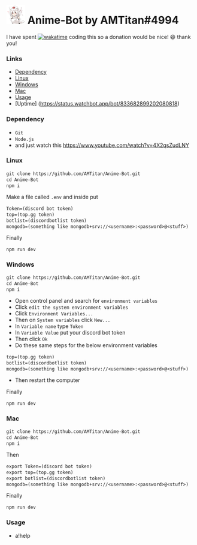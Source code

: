 # <img src="https://github.com/AMTitan/Anime-Bot/raw/master/AnimeBot.png" alt="icon" width="50px"/> Anime-Bot by AMTitan#4994

I have spent [![wakatime](https://wakatime.com/badge/github/AMTitan/Anime-Bot.svg)](https://wakatime.com/badge/github/AMTitan/Anime-Bot) coding this so a donation would be nice! 😄 thank you!

<h3>Links</h3>

- [Dependency](https://github.com/AMTitan/Anime-Bot#dependency)
- [Linux](https://github.com/AMTitan/Anime-Bot#linux)
- [Windows](https://github.com/AMTitan/Anime-Bot#windows)
- [Mac](https://github.com/AMTitan/Anime-Bot#mac)
- [Usage](https://github.com/AMTitan/Anime-Bot#usage)
- [Uptime] (https://status.watchbot.app/bot/833682899202080818)

<h3>Dependency</h3>

- `Git`
- `Node.js`
- and just watch this https://www.youtube.com/watch?v=4X2qsZudLNY

<h3>Linux</h3>

```
git clone https://github.com/AMTitan/Anime-Bot.git
cd Anime-Bot
npm i
```

Make a file called `.env` and inside put 
```
Token=(discord bot token)
top=(top.gg token)
botlist=(discordbotlist token)
mongodb=(something like mongodb+srv://<username>:<password>@<stuff>)
```

Finally
```
npm run dev
```

<h3>Windows</h3>

```
git clone https://github.com/AMTitan/Anime-Bot.git
cd Anime-Bot
npm i
```

- Open control panel and search for `environment variables`
- Click `edit the system environment variables`
- Click `Environment Variables...`
- Then on `System variables` click `New...`
- In `Variable name` type `Token`
- In `Variable Value` put your discord bot token
- Then click `Ok`
- Do these same steps for the below environment variables
```
top=(top.gg token)
botlist=(discordbotlist token)
mongodb=(something like mongodb+srv://<username>:<password>@<stuff>)
```

- Then restart the computer

Finally
```
npm run dev
```

<h3>Mac</h3>

```
git clone https://github.com/AMTitan/Anime-Bot.git
cd Anime-Bot
npm i
```

Then
```
export Token=(discord bot token)
export top=(top.gg token)
export botlist=(discordbotlist token)
mongodb=(something like mongodb+srv://<username>:<password>@<stuff>)
```

Finally
```
npm run dev
```

<h3>Usage</h3>

- a!help
